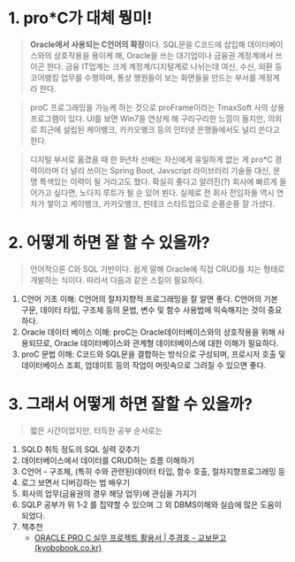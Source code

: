 # 1. pro*C가 대체 뭥미!

> **Oracle에서 사용되는 C언어의 확장**이다. SQL문을 C코드에 삽입해 데이터베이스와의 상호작용을 용이케 해, Oracle을 쓰는 대기업이나 금융권 계정계에서 쓰이곤 한다. 금융 IT업계는 크게 계정계/디지털계로 나뉘는데 여신, 수신, 외환 등 코어뱅킹 업무를 수행하며, 통상 행원들이 보는 화면들을 만드는 부서를 계정계라 한다. 

> proC 프로그래밍을 가능케 하는 것으로 proFrame이라는 TmaxSoft 사의 상용 프로그램이 있다. UI를 보면 Win7을 연상케 해 구리구리한 느낌이 들지만, 의외로 최근에 설립된 케이뱅크, 카카오뱅크 등의 인터넷 은행들에서도 널리 쓴다고 한다. 

> 디지털 부서로 옮겼을 때 한 9년차 선배는 자신에게 유일하게 없는 게 pro*C 경력이라며 더 널리 쓰이는 Spring Boot, Javscript 라이브러리 기술들 대신, 분명 특색있는 이력이 될 거라고도 했다. 확실히 좋다고 알려진(?) 회사에 빠르게 들어가고 싶다면, 노다지 루트가 될 순 있어 뵌다. 실제로 전 회사 전임자들 역시 연차가 쌓이고 케이뱅크, 카카오뱅크, 핀테크 스타트업으로 순풍순풍 잘 가셨다.





# 2. 어떻게 하면 잘 할 수 있을까?

> 언어적으론 C와 SQL 기반이다. 쉽게 말해 Oracle에 직접 CRUD를 치는 형태로 개발하는 식이다. 따라서 다음과 같은 스킬이 필요하다.
>
> 

1. C언어 기초 이해: C언어의 절차지향적 프로그래밍을 잘 알면 좋다. C언어의 기본 구문, 데이터 타입, 구조체 등의 문법, 변수 및 함수 사용법에 익숙해지는 것이 중요하다.
2. Oracle 데이터 베이스 이해: proC는 Oracle데이터베이스와의 상호작용을 위해 사용되므로, Oracle 데이터베이스와 관계형 데이터베이스에 대한 이해가 필요하다. 
3. proC 문법 이해: C코드와 SQL문을 결합하는 방식으로 구성되며, 프로시저 호출 및 데이터베이스 조회, 업데이트 등의 작업이 머릿속으로 그려질 수 있으면 좋다.





# 3. 그래서 어떻게 하면 잘할 수 있을까?

> 짧은 시간이었지만, 터득한 공부 순서로는

1. SQLD 취득 정도의 SQL 실력 갖추기
2. 데이터베이스에서 데이터를 CRUD하는 흐름 이해하기
3. C언어 - 구조체, (특히 수와 관련된)데이터 타입, 함수 호출, 절차지향프로그래밍 등
4. 로그 보면서 디버깅하는 법 배우기
5. 회사의 업무(금융권의 경우 해당 업무)에 관심을 가지기
6. SQLP 공부가 위 1-2 를 집약할 수 있으며 그 외 DBMS이해와 실습에 많은 도움이 되었다.
7. 책추천
   - [ORACLE PRO C 실무 프로젝트 활용서 | 주경호 - 교보문고 (kyobobook.co.kr)](https://product.kyobobook.co.kr/detail/S000001591770)

